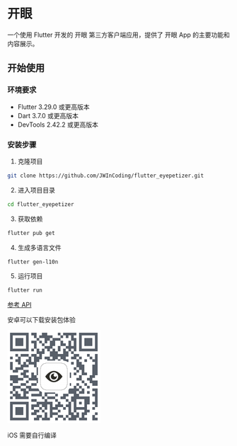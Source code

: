 # 开眼
一个使用 Flutter 开发的 开眼 第三方客户端应用，提供了 开眼 App 的主要功能和内容展示。

## 开始使用

### 环境要求

- Flutter 3.29.0 或更高版本
- Dart 3.7.0 或更高版本
- DevTools 2.42.2 或更高版本

### 安装步骤

1. 克隆项目
```bash
git clone https://github.com/JWInCoding/flutter_eyepetizer.git
```

2. 进入项目目录
```bash
cd flutter_eyepetizer
```

3. 获取依赖
```bash
flutter pub get
```

4. 生成多语言文件
```bash
flutter gen-l10n
```

5. 运行项目
```bash
flutter run
```

 [参考 API](https://github.com/huanghui0906/API/blob/master/Eyepetizer.md#discovery)

安卓可以下载安装包体验

![](/ADhJVBk8.png)

iOS 需要自行编译
